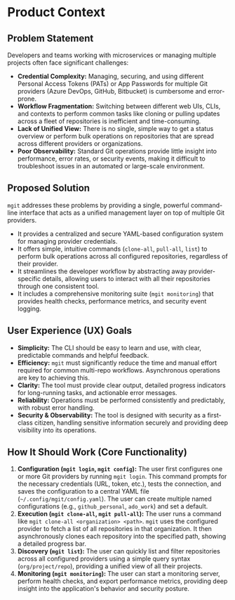 # Product Context

## Problem Statement

Developers and teams working with microservices or managing multiple projects often face significant challenges:
*   **Credential Complexity:** Managing, securing, and using different Personal Access Tokens (PATs) or App Passwords for multiple Git providers (Azure DevOps, GitHub, Bitbucket) is cumbersome and error-prone.
*   **Workflow Fragmentation:** Switching between different web UIs, CLIs, and contexts to perform common tasks like cloning or pulling updates across a fleet of repositories is inefficient and time-consuming.
*   **Lack of Unified View:** There is no single, simple way to get a status overview or perform bulk operations on repositories that are spread across different providers or organizations.
*   **Poor Observability:** Standard Git operations provide little insight into performance, error rates, or security events, making it difficult to troubleshoot issues in an automated or large-scale environment.

## Proposed Solution

`mgit` addresses these problems by providing a single, powerful command-line interface that acts as a unified management layer on top of multiple Git providers.
*   It provides a centralized and secure YAML-based configuration system for managing provider credentials.
*   It offers simple, intuitive commands (`clone-all`, `pull-all`, `list`) to perform bulk operations across all configured repositories, regardless of their provider.
*   It streamlines the developer workflow by abstracting away provider-specific details, allowing users to interact with all their repositories through one consistent tool.
*   It includes a comprehensive monitoring suite (`mgit monitoring`) that provides health checks, performance metrics, and security event logging.

## User Experience (UX) Goals

*   **Simplicity:** The CLI should be easy to learn and use, with clear, predictable commands and helpful feedback.
*   **Efficiency:** `mgit` must significantly reduce the time and manual effort required for common multi-repo workflows. Asynchronous operations are key to achieving this.
*   **Clarity:** The tool must provide clear output, detailed progress indicators for long-running tasks, and actionable error messages.
*   **Reliability:** Operations must be performed consistently and predictably, with robust error handling.
*   **Security & Observability:** The tool is designed with security as a first-class citizen, handling sensitive information securely and providing deep visibility into its operations.

## How It Should Work (Core Functionality)

1.  **Configuration (`mgit login`, `mgit config`):** The user first configures one or more Git providers by running `mgit login`. This command prompts for the necessary credentials (URL, token, etc.), tests the connection, and saves the configuration to a central YAML file (`~/.config/mgit/config.yaml`). The user can create multiple named configurations (e.g., `github_personal`, `ado_work`) and set a default.
2.  **Execution (`mgit clone-all`, `mgit pull-all`):** The user runs a command like `mgit clone-all <organization> <path>`. `mgit` uses the configured provider to fetch a list of all repositories in that organization. It then asynchronously clones each repository into the specified path, showing a detailed progress bar.
3.  **Discovery (`mgit list`):** The user can quickly list and filter repositories across all configured providers using a simple query syntax (`org/project/repo`), providing a unified view of all their projects.
4.  **Monitoring (`mgit monitoring`):** The user can start a monitoring server, perform health checks, and export performance metrics, providing deep insight into the application's behavior and security posture.
